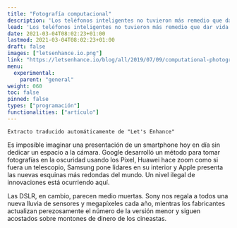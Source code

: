 ```yaml
---
title: "Fotografía computacional"
description: 'Los teléfonos inteligentes no tuvieron más remedio que dar vida a un nuevo tipo de fotografía: la computacional. En el futuro, las máquinas "retocarán" y volverán a pintar nuestras fotos por nosotros.'
lead: 'Los teléfonos inteligentes no tuvieron más remedio que dar vida a un nuevo tipo de fotografía: la computacional. En el futuro, las máquinas "retocarán" y volverán a pintar nuestras fotos por nosotros.'
date: 2021-03-04T08:02:23+01:00
lastmod: 2021-03-04T08:02:23+01:00
draft: false
images: ["letsenhance.io.png"]
link: "https://letsenhance.io/blog/all/2019/07/09/computational-photographyfrom-selfies-to-black-holes/"
menu:
  experimental:
    parent: "general"
weight: 060
toc: false
pinned: false
types: ["programación"]
functionalities: ["artículo"]
---
```


```text
Extracto traducido automáticamente de "Let's Enhance"
```

Es imposible imaginar una presentación de un smartphone hoy en día sin dedicar un espacio a la cámara. Google desarrolló un método para tomar fotografías en la oscuridad usando los Pixel, Huawei hace zoom como si fuera un telescopio, Samsung pone lidares en su interior y Apple presenta las nuevas esquinas más redondas del mundo. Un nivel ilegal de innovaciones está ocurriendo aquí.

Las DSLR, en cambio, parecen medio muertas. Sony nos regala a todos una nueva lluvia de sensores y megapíxeles cada año, mientras los fabricantes actualizan perezosamente el número de la versión menor y siguen acostados sobre montones de dinero de los cineastas.
